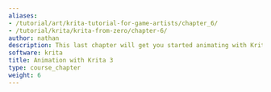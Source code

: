```yaml
---
aliases:
- /tutorial/art/krita-tutorial-for-game-artists/chapter_6/
- /tutorial/krita/krita-from-zero/chapter-6/
author: nathan
description: This last chapter will get you started animating with Krita 3.
software: krita
title: Animation with Krita 3
type: course_chapter
weight: 6
---
```

